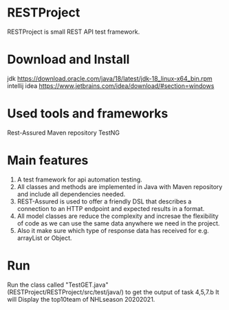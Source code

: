 # RESTProject
RESTProject is small REST API test framework.
# Download and Install
jdk https://download.oracle.com/java/18/latest/jdk-18_linux-x64_bin.rpm
intellij idea https://www.jetbrains.com/idea/download/#section=windows
# Used tools and frameworks
Rest-Assured
Maven repository
TestNG
# Main features
1. A test framework for api automation testing.
2. All classes and methods are implemented in Java with Maven repository and include all dependencies needed.
3. REST-Assured is used to offer a friendly DSL that describes a connection to an HTTP endpoint and expected results in a format.
4. All model classes are reduce the complexity and incresae the flexibility of code as we can use the same data anywhere we need in the project.
5. Also it make sure which type of response data has received for e.g. arrayList or Object.
# Run
Run the class called "TestGET.java"(RESTProject/RESTProject/src/test/java/) to get the output of task 4,5,7.b
It will Display the top10team of NHLseason 20202021.
